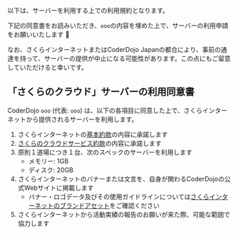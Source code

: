 以下は、サーバーを利用する上での利用規約となります。

下記の同意書をお読みいただき、`ooo`の内容を埋めた上で、サーバーの利用申請をお願いいたします :bow:

なお、さくらインターネットまたはCoderDojo Japanの都合により、事前の通達を持って、サーバーの提供が中止になる可能性があります。この点にもご留意していただけると幸いです。

## 「さくらのクラウド」サーバーの利用同意書

CoderDojo `ooo` (代表: `ooo`) は、以下の各項目に同意した上で、さくらインターネットから提供されるサーバーを利用します。

1. さくらインターネットの[基本約款](https://www.sakura.ad.jp/agreement/[a]yakkan0_kihon.pdf)の内容に承諾します
2. [さくらのクラウドサービス約款](https://www.sakura.ad.jp/agreement/[a]yakkan_cloud.pdf)の内容に承諾します
3. 原則１道場につき１台、次のスペックのサーバーを利用します
   - メモリー: 1GB
   - ディスク: 20GB
4. さくらインターネットのバナーまたは文言を、自身が関わるCoderDojoの公式Webサイトに掲載します
   - バナー・ロゴデータ及びその使用ガイドラインについては[さくらインターネットのブランドアセット](https://www.sakura.ad.jp/brand-assets/)をご確認ください
5. さくらインターネットから活動実績の報告のお願いが来た際、可能な範囲で協力します




